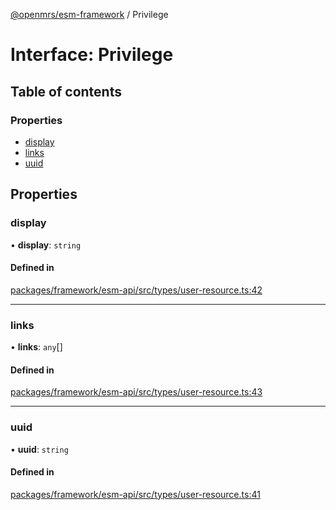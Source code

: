 [@openmrs/esm-framework](../API.md) / Privilege

# Interface: Privilege

## Table of contents

### Properties

- [display](Privilege.md#display)
- [links](Privilege.md#links)
- [uuid](Privilege.md#uuid)

## Properties

### display

• **display**: `string`

#### Defined in

[packages/framework/esm-api/src/types/user-resource.ts:42](https://github.com/openmrs/openmrs-esm-core/blob/master/packages/framework/esm-api/src/types/user-resource.ts#L42)

___

### links

• **links**: `any`[]

#### Defined in

[packages/framework/esm-api/src/types/user-resource.ts:43](https://github.com/openmrs/openmrs-esm-core/blob/master/packages/framework/esm-api/src/types/user-resource.ts#L43)

___

### uuid

• **uuid**: `string`

#### Defined in

[packages/framework/esm-api/src/types/user-resource.ts:41](https://github.com/openmrs/openmrs-esm-core/blob/master/packages/framework/esm-api/src/types/user-resource.ts#L41)
